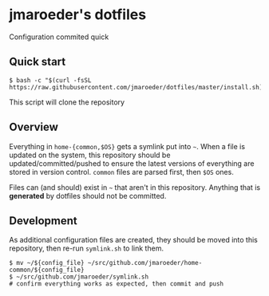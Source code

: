 # jmaroeder's dotfiles

Configuration commited quick

## Quick start

```console
$ bash -c "$(curl -fsSL https://raw.githubusercontent.com/jmaroeder/dotfiles/master/install.sh)"
```

This script will clone the repository

## Overview

Everything in `home-{common,$OS}` gets a symlink put into `~`. When a file is updated on the system, this repository should be updated/committed/pushed to ensure the latest versions of everything are stored in version control. `common` files are parsed first, then `$OS` ones.

Files can (and should) exist in `~` that aren't in this repository. Anything that is **generated** by dotfiles should not be committed.

## Development

As additional configuration files are created, they should be moved into this repository, then re-run `symlink.sh` to link them.

```console
$ mv ~/${config_file} ~/src/github.com/jmaroeder/home-common/${config_file}
$ ~/src/github.com/jmaroeder/symlink.sh
# confirm everything works as expected, then commit and push
```
